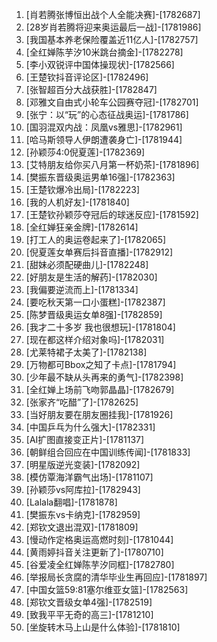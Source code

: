 
1. [肖若腾张博恒出战个人全能决赛]-[1782687]
1. [28岁肖若腾将迎来奥运最后一战]-[1781986]
1. [我国基本养老保险覆盖近11亿人]-[1782757]
1. [全红婵陈芋汐10米跳台摘金]-[1782278]
1. [李小双锐评中国体操现状]-[1782566]
1. [王楚钦抖音评论区]-[1782496]
1. [张智超百分大战获胜]-[1782847]
1. [邓雅文自由式小轮车公园赛夺冠]-[1782701]
1. [张宁：以“玩”的心态征战奥运]-[1781786]
1. [国羽混双内战：凤凰vs雅思]-[1782961]
1. [哈马斯领导人伊朗遭袭身亡]-[1781944]
1. [孙颖莎4:0倪夏莲]-[1782369]
1. [艾特朋友给你买八月第一杯奶茶]-[1781896]
1. [樊振东晋级奥运男单16强]-[1782363]
1. [王楚钦爆冷出局]-[1782223]
1. [我的人机好友]-[1781840]
1. [王楚钦孙颖莎夺冠后的球迷反应]-[1781592]
1. [全红婵狂亲金牌]-[1782614]
1. [打工人的奥运卷起来了]-[1782065]
1. [倪夏莲女单赛后抖音直播]-[1782912]
1. [甜妹必须配硬曲儿]-[1782248]
1. [好朋友是生活的解药]-[1782030]
1. [我偏要逆流而上]-[1781334]
1. [要吃秋天第一口小蛋糕]-[1782387]
1. [陈梦晋级奥运女单8强]-[1782859]
1. [我才二十多岁 我也很想玩]-[1781804]
1. [现在都这样介绍对象吗]-[1782031]
1. [尤莱特裙子太美了]-[1782138]
1. [万物都可Bbox之知了卡点]-[1781794]
1. [少年最不缺从头再来的勇气]-[1782398]
1. [全红婵上场前飞吻郭晶晶]-[1782679]
1. [张家齐“吃醋”了]-[1782625]
1. [当好朋友要在朋友圈挂我]-[1781926]
1. [中国乒乓为什么强大]-[1782331]
1. [AI扩图直接变正片]-[1781137]
1. [朝鲜组合回应在中国训练传闻]-[1781833]
1. [明星版逆光变装]-[1782092]
1. [模仿覃海洋霸气出场]-[1781107]
1. [孙颖莎vs阿库拉]-[1782943]
1. [Lalala翻唱]-[1781878]
1. [樊振东vs卡纳克]-[1782959]
1. [郑钦文退出混双]-[1781809]
1. [慢动作定格奥运高燃时刻]-[1781044]
1. [黄雨婷抖音关注更新了]-[1780710]
1. [谷爱凌全红婵陈芋汐同框]-[1782780]
1. [举报局长贪腐的清华毕业生再回应]-[1781897]
1. [中国女篮59:81塞尔维亚女篮]-[1782563]
1. [郑钦文晋级女单4强]-[1782519]
1. [致我平平无奇的高三]-[1781210]
1. [坐旋转木马上山是什么体验]-[1781810]